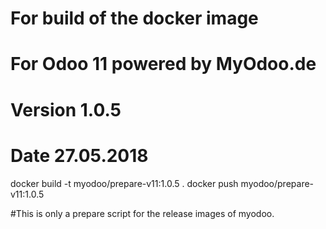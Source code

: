 # For build of the docker image
# For Odoo 11 powered by MyOdoo.de
# Version 1.0.5
# Date 27.05.2018
docker build -t myodoo/prepare-v11:1.0.5 .
docker push myodoo/prepare-v11:1.0.5

#This is only a prepare script for the release images of myodoo.
